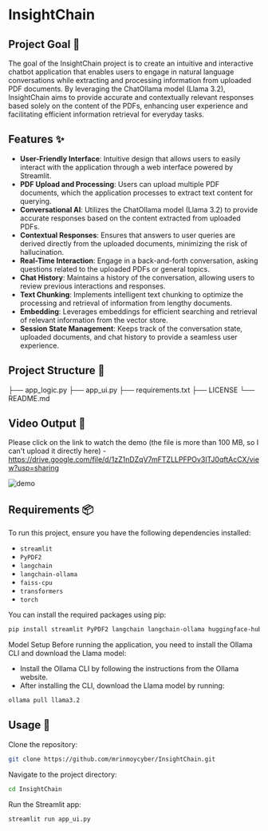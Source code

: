 # InsightChain

## Project Goal 🎯
The goal of the InsightChain project is to create an intuitive and interactive chatbot application that enables users to engage in natural language conversations while extracting and processing information from uploaded PDF documents. By leveraging the ChatOllama model (Llama 3.2), InsightChain aims to provide accurate and contextually relevant responses based solely on the content of the PDFs, enhancing user experience and facilitating efficient information retrieval for everyday tasks.

## Features ✨
- **User-Friendly Interface**: Intuitive design that allows users to easily interact with the application through a web interface powered by Streamlit.
- **PDF Upload and Processing**: Users can upload multiple PDF documents, which the application processes to extract text content for querying.
- **Conversational AI**: Utilizes the ChatOllama model (Llama 3.2) to provide accurate responses based on the content extracted from uploaded PDFs.
- **Contextual Responses**: Ensures that answers to user queries are derived directly from the uploaded documents, minimizing the risk of hallucination.
- **Real-Time Interaction**: Engage in a back-and-forth conversation, asking questions related to the uploaded PDFs or general topics.
- **Chat History**: Maintains a history of the conversation, allowing users to review previous interactions and responses.
- **Text Chunking**: Implements intelligent text chunking to optimize the processing and retrieval of information from lengthy documents.
- **Embedding**: Leverages embeddings for efficient searching and retrieval of relevant information from the vector store.
- **Session State Management**: Keeps track of the conversation state, uploaded documents, and chat history to provide a seamless user experience.

## Project Structure 📁             
├── app_logic.py
├── app_ui.py 
├── requirements.txt
├── LICENSE
└── README.md

## Video Output 🎥

Please click on the link to watch the demo (the file is more than 100 MB, so I can't upload it directly here) - https://drive.google.com/file/d/1zZ1nDZqV7mFTZLLPFPOv3ITJ0qftAcCX/view?usp=sharing

![demo](https://github.com/user-attachments/assets/d4fc24e3-f036-4685-b094-8e06e6d2f8cd)

## Requirements 📦
To run this project, ensure you have the following dependencies installed:

- `streamlit`
- `PyPDF2`
- `langchain`
- `langchain-ollama`
- `faiss-cpu`
- `transformers`
- `torch`

You can install the required packages using pip:

```bash
pip install streamlit PyPDF2 langchain langchain-ollama huggingface-hub
```

Model Setup
Before running the application, you need to install the Ollama CLI and download the Llama model:
- Install the Ollama CLI by following the instructions from the Ollama website.
- After installing the CLI, download the Llama model by running:
```bash
ollama pull llama3.2
```

## Usage 🚀 
Clone the repository:
```bash
git clone https://github.com/mrinmoycyber/InsightChain.git
```
Navigate to the project directory:
```bash
cd InsightChain
```
Run the Streamlit app:
```bash
streamlit run app_ui.py
```




